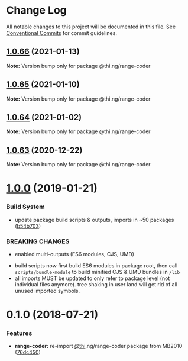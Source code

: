 # Change Log

All notable changes to this project will be documented in this file.
See [Conventional Commits](https://conventionalcommits.org) for commit guidelines.

## [1.0.66](https://github.com/thi-ng/umbrella/compare/@thi.ng/range-coder@1.0.65...@thi.ng/range-coder@1.0.66) (2021-01-13)

**Note:** Version bump only for package @thi.ng/range-coder





## [1.0.65](https://github.com/thi-ng/umbrella/compare/@thi.ng/range-coder@1.0.64...@thi.ng/range-coder@1.0.65) (2021-01-10)

**Note:** Version bump only for package @thi.ng/range-coder





## [1.0.64](https://github.com/thi-ng/umbrella/compare/@thi.ng/range-coder@1.0.63...@thi.ng/range-coder@1.0.64) (2021-01-02)

**Note:** Version bump only for package @thi.ng/range-coder





## [1.0.63](https://github.com/thi-ng/umbrella/compare/@thi.ng/range-coder@1.0.62...@thi.ng/range-coder@1.0.63) (2020-12-22)

**Note:** Version bump only for package @thi.ng/range-coder





# [1.0.0](https://github.com/thi-ng/umbrella/compare/@thi.ng/range-coder@0.1.28...@thi.ng/range-coder@1.0.0) (2019-01-21)

### Build System

* update package build scripts & outputs, imports in ~50 packages ([b54b703](https://github.com/thi-ng/umbrella/commit/b54b703))

### BREAKING CHANGES

* enabled multi-outputs (ES6 modules, CJS, UMD)

- build scripts now first build ES6 modules in package root, then call
  `scripts/bundle-module` to build minified CJS & UMD bundles in `/lib`
- all imports MUST be updated to only refer to package level
  (not individual files anymore). tree shaking in user land will get rid of
  all unused imported symbols.

<a name="0.1.0"></a>
# 0.1.0 (2018-07-21)

### Features

* **range-coder:** re-import [@thi](https://github.com/thi).ng/range-coder package from MB2010 ([76dc450](https://github.com/thi-ng/umbrella/commit/76dc450))

